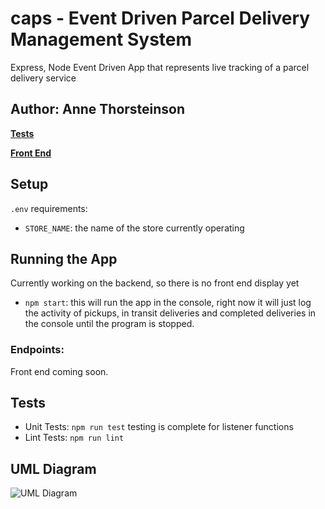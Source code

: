 # caps - Event Driven Parcel Delivery Management System
Express, Node Event Driven App that represents live tracking of a parcel delivery service

## Author: Anne Thorsteinson

**[Tests](https://github.com/AnneThor/caps/actions)**

**[Front End](https://parcel-delivery-tracker.herokuapp.com/)**

## Setup

```.env``` requirements:

- ```STORE_NAME```: the name of the store currently operating

## Running the App

Currently working on the backend, so there is no front end display yet

- ```npm start```: this will run the app in the console, right now it will just log the activity of pickups, in transit deliveries and completed deliveries in the console until the program is stopped.

### Endpoints:

Front end coming soon.

## Tests

- Unit Tests: ```npm run test``` testing is complete for listener functions
- Lint Tests: ```npm run lint```

## UML Diagram

![UML Diagram](./Lab11.png)
